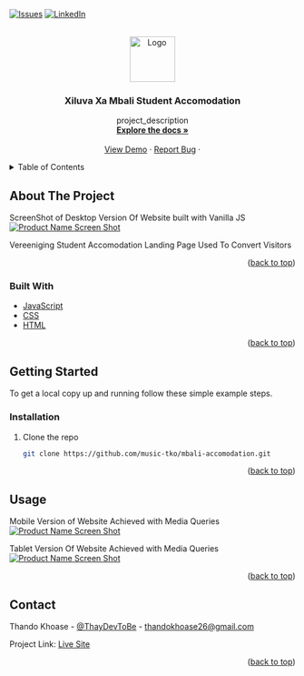 <div id="top"></div>

<!-- PROJECT SHIELDS -->
<!--
*** I'm using markdown "reference style" links for readability.
*** Reference links are enclosed in brackets [ ] instead of parentheses ( ).
*** See the bottom of this document for the declaration of the reference variables
*** for contributors-url, forks-url, etc. This is an optional, concise syntax you may use.
*** https://www.markdownguide.org/basic-syntax/#reference-style-links
-->

[![Issues][issues-shield]][issues-url]
[![LinkedIn][linkedin-shield]][linkedin-url]


<!-- PROJECT LOGO -->
<br />
<div align="center">
  <a href="https://github.com/music-tko/mbali-accomodation">
    <img src="/img/img/Screenshot 2021-09-02 153601.jpg" alt="Logo" width="80" height="80">
  </a>

<h3 align="center">Xiluva Xa Mbali Student Accomodation</h3>

  <p align="center">
    project_description
    <br />
    <a href="https://github.com/music-tko/mbali-accomodation"><strong>Explore the docs »</strong></a>
    <br />
    <br />
    <a href="https://xiluva-xa-mbali-student-residence.vercel.app/">View Demo</a>
    ·
    <a href="https://github.com/music-tko/mbali-accomodation/issues">Report Bug</a>
    ·
  </p>
</div>



<!-- TABLE OF CONTENTS -->
<details>
  <summary>Table of Contents</summary>
  <ol>
    <li>
      <a href="#about-the-project">About The Project</a>
      <ul>
        <li><a href="#built-with">Built With</a></li>
      </ul>
    </li>
    <li>
      <a href="#getting-started">Getting Started</a>
      <ul>
        <li><a href="#installation">Installation</a></li>
      </ul>
    </li>
    <li><a href="#usage">Usage</a></li>
    <li><a href="#contact">Contact</a></li>
    <li><a href="#acknowledgments">Acknowledgments</a></li>
  </ol>
</details>



<!-- ABOUT THE PROJECT -->
## About The Project
ScreenShot of Desktop Version Of Website built with Vanilla JS
[![Product Name Screen Shot][product-screenshot]](https://github.com/music-tko/mbali-accomodation/blob/main/xiluva-laptop.png)

Vereeniging Student Accomodation Landing Page Used To Convert Visitors

<p align="right">(<a href="#top">back to top</a>)</p>



### Built With

* [JavaScript](https://developer.mozilla.org/en-US/docs/Web/JavaScript)
* [CSS](https://developer.mozilla.org/en-US/docs/Web/CSS)
* [HTML](https://developer.mozilla.org/en-US/docs/Web/HTML)

<p align="right">(<a href="#top">back to top</a>)</p>



<!-- GETTING STARTED -->
## Getting Started

To get a local copy up and running follow these simple example steps.

### Installation

1. Clone the repo
   ```sh
   git clone https://github.com/music-tko/mbali-accomodation.git
   ```


<p align="right">(<a href="#top">back to top</a>)</p>



<!-- USAGE EXAMPLES -->
## Usage

Mobile Version of Website Achieved with Media Queries
[![Product Name Screen Shot][product-mobile]](https://github.com/music-tko/mbali-accomodation/blob/main/xiluva-mobile.png)

Tablet Version Of Website Achieved with Media Queries
[![Product Name Screen Shot][product-tablet]](https://github.com/music-tko/mbali-accomodation/blob/main/xiluva-tablet.png)

<p align="right">(<a href="#top">back to top</a>)</p>

<!-- CONTACT -->
## Contact

Thando Khoase - [@ThayDevToBe](https://twitter.com/ThayDevToBe) - thandokhoase26@gmail.com

Project Link: [Live Site](https://xiluva-xa-mbali-student-residence.vercel.app/)

<p align="right">(<a href="#top">back to top</a>)</p>


<!-- MARKDOWN LINKS & IMAGES -->

[issues-shield]: https://img.shields.io/github/issues/github_username/repo_name.svg?style=for-the-badge
[issues-url]: https://github.com/music-tko/mbali-accomodation/issues
[linkedin-shield]: https://img.shields.io/badge/-LinkedIn-black.svg?style=for-the-badge&logo=linkedin&colorB=555
[linkedin-url]: https://linkedin.com/in/thay-khoase026/
[product-screenshot]: https://github.com/music-tko/mbali-accomodation/blob/main/xiluva-laptop.png
[product-mobile]: https://github.com/music-tko/mbali-accomodation/blob/main/xiluva-mobile.png
[product-tablet]: https://github.com/music-tko/mbali-accomodation/blob/main/xiluva-tablet.png

